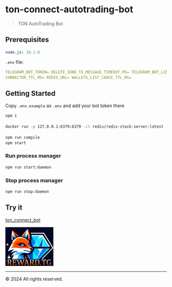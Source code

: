 # ton-connect-autotrading-bot

> TON AutoTrading Bot

## Prerequisites

```yaml
node.js: 18.1.0
```

`.env` file:

```yaml
TELEGRAM_BOT_TOKEN= DELETE_SEND_TX_MESSAGE_TIMEOUT_MS= TELEGRAM_BOT_LINK= MANIFEST_URL=
CONNECTOR_TTL_MS= REDIS_URL= WALLETS_LIST_CAHCE_TTL_MS=
```

## Getting Started

Copy `.env.example` as `.env` and add your bot token there

```bash
npm i

docker run -p 127.0.0.1:6379:6379 -it redis/redis-stack-server:latest

npm run compile
npm start
```

### Run process manager

```bash
npm run start:daemon
```

### Stop process manager

```bash
npm run stop:daemon
```

## Try it

[ton_connect_bot](https://t.me/AutoTradingTON_bot)

<img src="imgpsh_fullsize_anim.png" alt="" width="150" />

---

&copy; 2024 All rights reserved.
